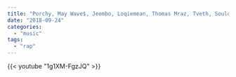 ```yaml
---
title: "Porchy, May Wave$, Jeembo, Loqiemean, Thomas Mraz, Tveth, Souloud, Markul, Oxxxymiron - Konstrukt"
date: "2018-09-24"
categories: 
  - "music"
tags: 
  - "rap"
---
```

<!--more-->
{{< youtube "1g1XM-FgzJQ" >}}